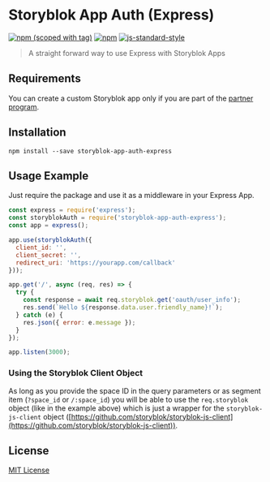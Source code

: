 # Storyblok App Auth (Express)

[![npm (scoped with tag)](https://img.shields.io/npm/v/storyblok-app-auth-express/latest.svg?style=for-the-badge)](https://www.npmjs.com/package/storyblok-app-auth-express)
[![npm](https://img.shields.io/npm/dt/storyblok-app-auth-express.svg?style=for-the-badge)](https://www.npmjs.com/package/storyblok-app-auth-express)
[![js-standard-style](https://img.shields.io/badge/code_style-standard-brightgreen.svg?style=for-the-badge)](http://standardjs.com)

> A straight forward way to use Express with Storyblok Apps

## Requirements

You can create a custom Storyblok app only if you are part of the [partner program](https://www.storyblok.com/partners).

## Installation

`npm install --save storyblok-app-auth-express` 

## Usage Example

Just require the package and use it as a middleware in your Express App.

```js
const express = require('express');
const storyblokAuth = require('storyblok-app-auth-express');
const app = express();

app.use(storyblokAuth({
  client_id: '',
  client_secret: '',
  redirect_uri: 'https://yourapp.com/callback'
}));

app.get('/', async (req, res) => {
  try {
    const response = await req.storyblok.get('oauth/user_info');
    res.send(`Hello ${response.data.user.friendly_name}!`);
  } catch (e) {
    res.json({ error: e.message });
  }
});

app.listen(3000);
```

### Using the Storyblok Client Object

As long as you provide the space ID in the query parameters or as segment item (`?space_id` or `/:space_id`) you will be able to use the `req.storyblok` object (like in the example above) which is just a wrapper for the `storyblok-js-client` object ([https://github.com/storyblok/storyblok-js-client](https://github.com/storyblok/storyblok-js-client)).

## License

[MIT License](./LICENSE)